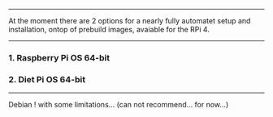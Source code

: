 ---

At the moment there are 2 options for a nearly fully automatet setup and installation, ontop of prebuild images, avaiable for the RPi 4.

----
### 1. Raspberry Pi OS 64-bit
### 2. Diet Pi OS 64-bit
----
Debian ! with some limitations... (can not recommend... for now...)

